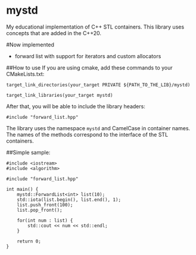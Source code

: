 # mystd
My educational implementation of C++ STL containers.
This library uses concepts that are added in the С++20.

#Now implemented
- forward list with support for iterators and custom allocators

##How to use
If you are using cmake, add these commands to your CMakeLists.txt:
```
target_link_directories(your_target PRIVATE ${PATH_TO_THE_LIB}/mystd)

target_link_libraries(your_target mystd)
```
After that, you will be able to include the library headers:
```
#include "forward_list.hpp"
```
The library uses the namespace `mystd` and CamelCase in container names. 
The names of the methods correspond to the interface of the STL containers.

##Simple sample:
```
#include <iostream>
#include <algorithm>

#include "forward_list.hpp"

int main() {
    mystd::ForwardList<int> list(10);
    std::iota(list.begin(), list.end(), 1);
    list.push_front(100);
    list.pop_front();

    for(int num : list) {
        std::cout << num << std::endl;
    }

    return 0;
}
```



